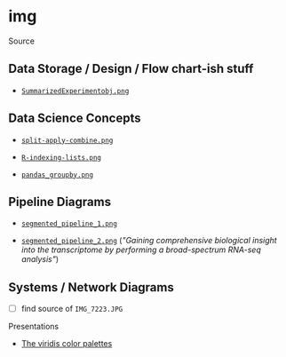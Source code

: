 # img

Source

## Data Storage / Design / Flow chart-ish stuff

* [`SummarizedExperimentobj.png`](https://www.bioconductor.org/help/course-materials/2019/CMCM/01-Workshop.html)

## Data Science Concepts

* [`split-apply-combine.png`](https://towardsdatascience.com/how-to-use-the-split-apply-combine-strategy-in-pandas-groupby-29e0eb44b62e)

* [`R-indexing-lists.png`](https://twitter.com/hadleywickham/status/643381054758363136?lang=en)

* [`pandas_groupby.png`](https://towardsdatascience.com/how-to-use-the-split-apply-combine-strategy-in-pandas-groupby-29e0eb44b62e)

## Pipeline Diagrams

* [`segmented_pipeline_1.png`](https://www.bioconductor.org/help/course-materials/2019/CMCM/01-Workshop.html)

* [`segmented_pipeline_2.png`](https://www.nature.com/articles/s41467-017-00050-4) (_"Gaining comprehensive biological insight into the transcriptome by performing a broad-spectrum RNA-seq analysis"_)

## Systems / Network Diagrams

- [ ] find source of `IMG_7223.JPG`


Presentations

* [The viridis color palettes](https://cran.r-project.org/web/packages/viridis/vignettes/intro-to-viridis.html)